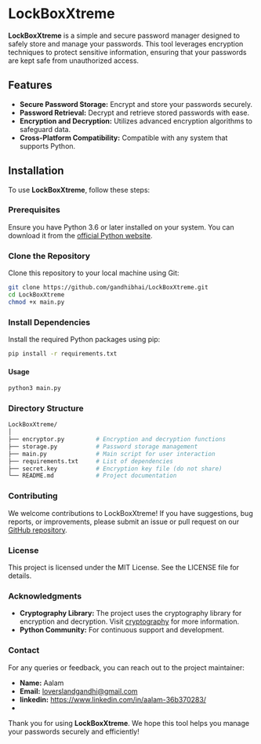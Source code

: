 # LockBoxXtreme

**LockBoxXtreme** is a simple and secure password manager designed to safely store and manage your passwords. This tool leverages encryption techniques to protect sensitive information, ensuring that your passwords are kept safe from unauthorized access.

## Features

- **Secure Password Storage:** Encrypt and store your passwords securely.
- **Password Retrieval:** Decrypt and retrieve stored passwords with ease.
- **Encryption and Decryption:** Utilizes advanced encryption algorithms to safeguard data.
- **Cross-Platform Compatibility:** Compatible with any system that supports Python.

## Installation

To use **LockBoxXtreme**, follow these steps:

### Prerequisites

Ensure you have Python 3.6 or later installed on your system. You can download it from the [official Python website](https://www.python.org/downloads/).

### Clone the Repository

Clone this repository to your local machine using Git:

```bash
git clone https://github.com/gandhibhai/LockBoxXtreme.git
cd LockBoxXtreme
chmod +x main.py
```

### Install Dependencies

Install the required Python packages using pip:

```bash
pip install -r requirements.txt
```

#### Usage

```bash
python3 main.py
```

### Directory Structure

```bash
LockBoxXtreme/
│
├── encryptor.py         # Encryption and decryption functions
├── storage.py           # Password storage management
├── main.py              # Main script for user interaction
├── requirements.txt     # List of dependencies
├── secret.key           # Encryption key file (do not share)
└── README.md            # Project documentation
```

### Contributing
We welcome contributions to LockBoxXtreme! If you have suggestions, bug reports, or improvements, please submit an issue or pull request on our [GitHub repository](https://github.com/gandhibhai/LockBoxXtreme).

### License
This project is licensed under the MIT License. See the LICENSE file for details.

### Acknowledgments
- **Cryptography Library:** The project uses the cryptography library for encryption and decryption. Visit [cryptography](https://cryptography.io/) for more information.
- **Python Community:** For continuous support and development.

### Contact
For any queries or feedback, you can reach out to the project maintainer:

- **Name:** Aalam
- **Email:** loverslandgandhi@gmail.com
- **linkedin:** https://www.linkedin.com/in/aalam-36b370283/
- 
Thank you for using **LockBoxXtreme**. We hope this tool helps you manage your passwords securely and efficiently!
